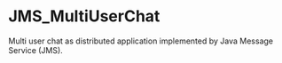 # JMS_MultiUserChat
Multi user chat as distributed application implemented by Java Message Service (JMS).
